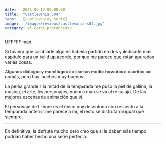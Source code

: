 ```yaml
---
date:   2021-05-13 00:00:00
title:  "Castlevania S04"
tags:   [castlevania, serie]
image:  '/images/reviews/castlevania-s04.jpg'
category: el-corgi-pretencioso
---
```

UFFFFF man.

Si tuviera que cambiarle algo es haberla partido en dos y dedicarle mas capitulo para un build up acorde, por que me parece que están apuradas varias cosas.

Algunos diálogos y monólogos se sienten medio forzados o escritos así nomás, pero hay muchos muy buenos.

La pelea grande a la mitad de la temporada me puso la piel de gallina, la música, el arte, los personajes, nonono man se va al re carajo. De las mejores escenas de animación que vi.

El personaje de Lenore es el único que desentona con respecto a la temporada anterior me parece a mi, el resto se disfrutaron igual que siempre.

<hr>

En definitiva, la disfruté mucho pero creo que si le daban más tiempo podrían haber hecho una serie perfecta.

